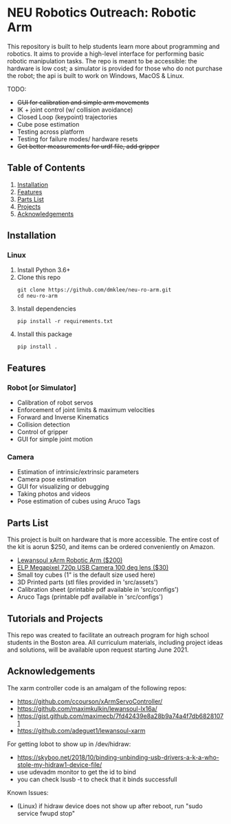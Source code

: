 # NEU Robotics Outreach: Robotic Arm

This repository is built to help students learn more about programming and robotics. It aims to provide a high-level interface for performing basic robotic manipulation tasks.  The repo is meant to be accessible: the hardware is low cost; a simulator is provided for those who do not purchase the robot; the api is built to work on Windows, MacOS & Linux.

TODO:
- ~~GUI for calibration and simple arm movements~~
- IK + joint control (w/ collision avoidance)
- Closed Loop (keypoint) trajectories
- Cube pose estimation
- Testing across platform
- Testing for failure modes/ hardware resets
- ~~Get better measurements for urdf file, add gripper~~

## Table of Contents
1. [Installation](#installation)
2. [Features](#features)
3. [Parts List](#parts-list)
4. [Projects](#projects)
4. [Acknowledgements](#acknowledgements)

<a name="installation"></a>
## Installation
### Linux
1. Install Python 3.6+
2. Clone this repo    
    ```
    git clone https://github.com/dmklee/neu-ro-arm.git
    cd neu-ro-arm
    ```
3. Install dependencies
    ```
    pip install -r requirements.txt
    ```
5. Install this package
    ```
    pip install .
    ```

<a name="features"></a>
## Features
### Robot [or Simulator]
- Calibration of robot servos
- Enforcement of joint limits & maximum velocities
- Forward and Inverse Kinematics
- Collision detection
- Control of gripper
- GUI for simple joint motion

### Camera
- Estimation of intrinsic/extrinsic parameters
- Camera pose estimation 
- GUI for visualizing or debugging
- Taking photos and videos
- Pose estimation of cubes using Aruco Tags

<a name="parts-list"></a>
## Parts List
This project is built on hardware that is more accessible.  The entire cost of the kit is aorun $250, and items can be ordered conveniently on Amazon.
- [Lewansoul xArm Robotic Arm ($200)](https://www.amazon.com/LewanSoul-Programmable-Feedback-Parameter-Programming/dp/B0793PFGCY/ref=sr_1_3?dchild=1&keywords=lewansoul+xarm&qid=1618417178&sr=8-3)
- [ELP Megapixel 720p USB Camera 100 deg lens ($30)](https://www.amazon.com/ELP-megapixel-Camera-Module-120degree/dp/B01DRJXDEA/ref=sr_1_1?crid=12SN0I987B5WH&dchild=1&keywords=elp+megapixel+super+mini+720p+usb+camera+module+with+120degree+lens&qid=1618417242&sprefix=elp+camera+megapix%2Caps%2C157&sr=8-1)
- Small toy cubes (1" is the default size used here)
- 3D Printed parts (stl files provided in 'src/assets')
- Calibration sheet (printable pdf available in 'src/configs')
- Aruco Tags (printable pdf available in 'src/configs')

<a name="projects"></a>
## Tutorials and Projects
This repo was created to facilitate an outreach program for high school students in the Boston area.  All curriculum materials, including project ideas and solutions, will be available upon request starting June 2021.

<a name="acknowledgements"></a>
## Acknowledgements
The xarm controller code is an amalgam of the following repos:
- https://github.com/ccourson/xArmServoController/
- https://github.com/maximkulkin/lewansoul-lx16a/
- https://gist.github.com/maximecb/7fd42439e8a28b9a74a4f7db68281071
- https://github.com/adeguet1/lewansoul-xarm

For getting lobot to show up in /dev/hidraw:
- https://skyboo.net/2018/10/binding-unbinding-usb-drivers-a-k-a-who-stole-my-hidraw1-device-file/ 
- use udevadm monitor to get the id to bind
- you can check lsusb -t to check that it binds successfull

Known Issues:
- (Linux) if hidraw device does not show up after reboot, run "sudo service fwupd stop"
